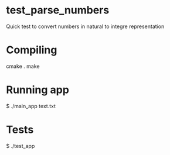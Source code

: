 # test_parse_numbers
Quick test to convert numbers in natural to integre representation

# Compiling

cmake .
make

# Running app

$ ./main_app text.txt

# Tests

$ ./test_app
